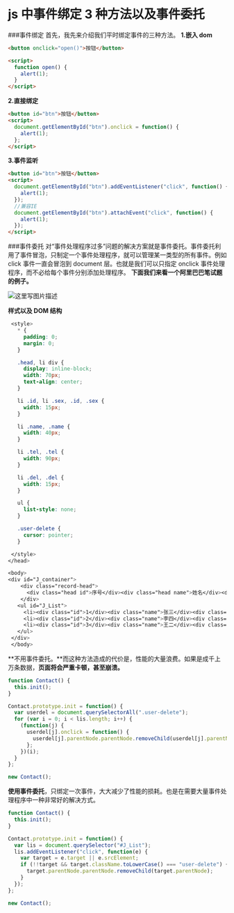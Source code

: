 # js 中事件绑定 3 种方法以及事件委托

###事件绑定
首先，我先来介绍我们平时绑定事件的三种方法。
**1.嵌入 dom**

```html
<button onclick="open()">按钮</button>

<script>
  function open() {
    alert(1);
  }
</script>
```

**2.直接绑定**

```html
<button id="btn">按钮</button>
<script>
  document.getElementById("btn").onclick = function() {
    alert(1);
  };
</script>
```

**3.事件监听**

```html
<button id="btn">按钮</button>
<script>
  document.getElementById("btn").addEventListener("click", function() {
    alert(1);
  });
  //兼容IE
  document.getElementById("btn").attachEvent("click", function() {
    alert(1);
  });
</script>
```

###事件委托
对“事件处理程序过多”问题的解决方案就是事件委托。事件委托利用了事件冒泡，只制定一个事件处理程序，就可以管理某一类型的所有事件。例如 click 事件一直会冒泡到 document 层。也就是我们可以只指定 onclick 事件处理程序，而不必给每个事件分别添加处理程序。
**下面我们来看一个阿里巴巴笔试题的例子。**

![这里写图片描述](https://s3.mdedit.online/blog/1579506284537.png)

**样式以及 DOM 结构**

```css
 <style>
   * {
     padding: 0;
     margin: 0;
   }

   .head, li div {
     display: inline-block;
     width: 70px;
     text-align: center;
   }

   li .id, li .sex, .id, .sex {
     width: 15px;
   }

   li .name, .name {
     width: 40px;
   }

   li .tel, .tel {
     width: 90px;
   }

   li .del, .del {
     width: 15px;
   }

   ul {
     list-style: none;
   }

   .user-delete {
     cursor: pointer;
   }

 </style>
</head>

<body>
<div id="J_container">
	<div class="record-head">
	  <div class="head id">序号</div><div class="head name">姓名</div><div class="head sex">性别</div><div class="head tel">电话号码</div><div class="head province">省份</div><div class="head">操作</div>
	</div>
   <ul id="J_List">
     <li><div class="id">1</div><div class="name">张三</div><div class="sex">男</div><div class="tel">13788888888</div><div class="province">浙江</div><div class="user-delete">删除</div></li>
     <li><div class="id">2</div><div class="name">李四</div><div class="sex">女</div><div class="tel">13788887777</div><div class="province">四川</div><div class="user-delete">删除</div></li>
     <li><div class="id">3</div><div class="name">王二</div><div class="sex">男</div><div class="tel">13788889999</div><div class="province">广东</div><div class="user-delete">删除</div></li>
   </ul>
 </div>
 </body>
```

**不用事件委托。**而这种方法造成的代价是，性能的大量浪费。如果是成千上万条数据，**页面将会严重卡顿，甚至崩溃。**

```javascript
function Contact() {
  this.init();
}

Contact.prototype.init = function() {
  var userdel = document.querySelectorAll(".user-delete");
  for (var i = 0; i < lis.length; i++) {
    (function(j) {
      userdel[j].onclick = function() {
        userdel[j].parentNode.parentNode.removeChild(userdel[j].parentNode);
      };
    })(i);
  }
};

new Contact();
```

**使用事件委托**，只绑定一次事件，大大减少了性能的损耗。也是在需要大量事件处理程序中一种非常好的解决方式。

```javascript
function Contact() {
  this.init();
}

Contact.prototype.init = function() {
  var lis = document.querySelector("#J_List");
  lis.addEventListener("click", function(e) {
    var target = e.target || e.srcElement;
    if (!!target && target.className.toLowerCase() === "user-delete") {
      target.parentNode.parentNode.removeChild(target.parentNode);
    }
  });
};

new Contact();
```
